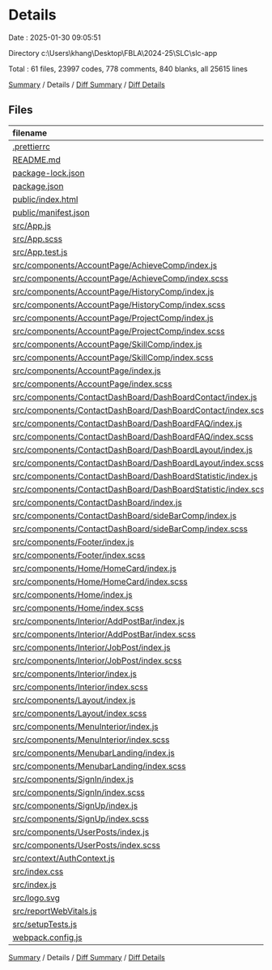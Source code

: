 # Details

Date : 2025-01-30 09:05:51

Directory c:\\Users\\khang\\Desktop\\FBLA\\2024-25\\SLC\\slc-app

Total : 61 files,  23997 codes, 778 comments, 840 blanks, all 25615 lines

[Summary](results.md) / Details / [Diff Summary](diff.md) / [Diff Details](diff-details.md)

## Files
| filename | language | code | comment | blank | total |
| :--- | :--- | ---: | ---: | ---: | ---: |
| [.prettierrc](/.prettierrc) | JSON | 6 | 0 | 0 | 6 |
| [README.md](/README.md) | Markdown | 10 | 0 | 8 | 18 |
| [package-lock.json](/package-lock.json) | JSON | 19,060 | 0 | 1 | 19,061 |
| [package.json](/package.json) | JSON | 73 | 0 | 1 | 74 |
| [public/index.html](/public/index.html) | HTML | 21 | 0 | 1 | 22 |
| [public/manifest.json](/public/manifest.json) | JSON | 25 | 0 | 1 | 26 |
| [src/App.js](/src/App.js) | JavaScript | 34 | 14 | 5 | 53 |
| [src/App.scss](/src/App.scss) | SCSS | 27 | 0 | 6 | 33 |
| [src/App.test.js](/src/App.test.js) | JavaScript | 7 | 0 | 2 | 9 |
| [src/components/AccountPage/AchieveComp/index.js](/src/components/AccountPage/AchieveComp/index.js) | JavaScript | 203 | 4 | 27 | 234 |
| [src/components/AccountPage/AchieveComp/index.scss](/src/components/AccountPage/AchieveComp/index.scss) | SCSS | 26 | 0 | 6 | 32 |
| [src/components/AccountPage/HistoryComp/index.js](/src/components/AccountPage/HistoryComp/index.js) | JavaScript | 231 | 9 | 26 | 266 |
| [src/components/AccountPage/HistoryComp/index.scss](/src/components/AccountPage/HistoryComp/index.scss) | SCSS | 23 | 1 | 6 | 30 |
| [src/components/AccountPage/ProjectComp/index.js](/src/components/AccountPage/ProjectComp/index.js) | JavaScript | 151 | 7 | 20 | 178 |
| [src/components/AccountPage/ProjectComp/index.scss](/src/components/AccountPage/ProjectComp/index.scss) | SCSS | 24 | 4 | 7 | 35 |
| [src/components/AccountPage/SkillComp/index.js](/src/components/AccountPage/SkillComp/index.js) | JavaScript | 195 | 4 | 25 | 224 |
| [src/components/AccountPage/SkillComp/index.scss](/src/components/AccountPage/SkillComp/index.scss) | SCSS | 24 | 0 | 6 | 30 |
| [src/components/AccountPage/index.js](/src/components/AccountPage/index.js) | JavaScript | 401 | 17 | 45 | 463 |
| [src/components/AccountPage/index.scss](/src/components/AccountPage/index.scss) | SCSS | 337 | 20 | 60 | 417 |
| [src/components/ContactDashBoard/DashBoardContact/index.js](/src/components/ContactDashBoard/DashBoardContact/index.js) | JavaScript | 85 | 7 | 7 | 99 |
| [src/components/ContactDashBoard/DashBoardContact/index.scss](/src/components/ContactDashBoard/DashBoardContact/index.scss) | SCSS | 121 | 0 | 24 | 145 |
| [src/components/ContactDashBoard/DashBoardFAQ/index.js](/src/components/ContactDashBoard/DashBoardFAQ/index.js) | JavaScript | 79 | 6 | 5 | 90 |
| [src/components/ContactDashBoard/DashBoardFAQ/index.scss](/src/components/ContactDashBoard/DashBoardFAQ/index.scss) | SCSS | 78 | 7 | 15 | 100 |
| [src/components/ContactDashBoard/DashBoardLayout/index.js](/src/components/ContactDashBoard/DashBoardLayout/index.js) | JavaScript | 22 | 7 | 4 | 33 |
| [src/components/ContactDashBoard/DashBoardLayout/index.scss](/src/components/ContactDashBoard/DashBoardLayout/index.scss) | SCSS | 17 | 3 | 3 | 23 |
| [src/components/ContactDashBoard/DashBoardStatistic/index.js](/src/components/ContactDashBoard/DashBoardStatistic/index.js) | JavaScript | 0 | 67 | 6 | 73 |
| [src/components/ContactDashBoard/DashBoardStatistic/index.scss](/src/components/ContactDashBoard/DashBoardStatistic/index.scss) | SCSS | 0 | 236 | 38 | 274 |
| [src/components/ContactDashBoard/index.js](/src/components/ContactDashBoard/index.js) | JavaScript | 21 | 7 | 4 | 32 |
| [src/components/ContactDashBoard/sideBarComp/index.js](/src/components/ContactDashBoard/sideBarComp/index.js) | JavaScript | 31 | 7 | 5 | 43 |
| [src/components/ContactDashBoard/sideBarComp/index.scss](/src/components/ContactDashBoard/sideBarComp/index.scss) | SCSS | 67 | 10 | 11 | 88 |
| [src/components/Footer/index.js](/src/components/Footer/index.js) | JavaScript | 31 | 7 | 5 | 43 |
| [src/components/Footer/index.scss](/src/components/Footer/index.scss) | SCSS | 74 | 15 | 16 | 105 |
| [src/components/Home/HomeCard/index.js](/src/components/Home/HomeCard/index.js) | JavaScript | 95 | 6 | 8 | 109 |
| [src/components/Home/HomeCard/index.scss](/src/components/Home/HomeCard/index.scss) | SCSS | 457 | 46 | 92 | 595 |
| [src/components/Home/index.js](/src/components/Home/index.js) | JavaScript | 42 | 6 | 8 | 56 |
| [src/components/Home/index.scss](/src/components/Home/index.scss) | SCSS | 221 | 24 | 41 | 286 |
| [src/components/Interior/AddPostBar/index.js](/src/components/Interior/AddPostBar/index.js) | JavaScript | 171 | 20 | 36 | 227 |
| [src/components/Interior/AddPostBar/index.scss](/src/components/Interior/AddPostBar/index.scss) | SCSS | 56 | 15 | 12 | 83 |
| [src/components/Interior/JobPost/index.js](/src/components/Interior/JobPost/index.js) | JavaScript | 44 | 7 | 7 | 58 |
| [src/components/Interior/JobPost/index.scss](/src/components/Interior/JobPost/index.scss) | SCSS | 72 | 13 | 14 | 99 |
| [src/components/Interior/index.js](/src/components/Interior/index.js) | JavaScript | 243 | 25 | 35 | 303 |
| [src/components/Interior/index.scss](/src/components/Interior/index.scss) | SCSS | 119 | 10 | 24 | 153 |
| [src/components/Layout/index.js](/src/components/Layout/index.js) | JavaScript | 19 | 6 | 5 | 30 |
| [src/components/Layout/index.scss](/src/components/Layout/index.scss) | SCSS | 9 | 2 | 2 | 13 |
| [src/components/MenuInterior/index.js](/src/components/MenuInterior/index.js) | JavaScript | 47 | 7 | 6 | 60 |
| [src/components/MenuInterior/index.scss](/src/components/MenuInterior/index.scss) | SCSS | 14 | 3 | 4 | 21 |
| [src/components/MenubarLanding/index.js](/src/components/MenubarLanding/index.js) | JavaScript | 45 | 2 | 5 | 52 |
| [src/components/MenubarLanding/index.scss](/src/components/MenubarLanding/index.scss) | SCSS | 23 | 4 | 9 | 36 |
| [src/components/SignIn/index.js](/src/components/SignIn/index.js) | JavaScript | 81 | 3 | 14 | 98 |
| [src/components/SignIn/index.scss](/src/components/SignIn/index.scss) | SCSS | 87 | 11 | 20 | 118 |
| [src/components/SignUp/index.js](/src/components/SignUp/index.js) | JavaScript | 212 | 28 | 22 | 262 |
| [src/components/SignUp/index.scss](/src/components/SignUp/index.scss) | SCSS | 122 | 16 | 26 | 164 |
| [src/components/UserPosts/index.js](/src/components/UserPosts/index.js) | JavaScript | 116 | 25 | 19 | 160 |
| [src/components/UserPosts/index.scss](/src/components/UserPosts/index.scss) | SCSS | 42 | 6 | 7 | 55 |
| [src/context/AuthContext.js](/src/context/AuthContext.js) | JavaScript | 94 | 18 | 17 | 129 |
| [src/index.css](/src/index.css) | CSS | 17 | 0 | 3 | 20 |
| [src/index.js](/src/index.js) | JavaScript | 19 | 12 | 3 | 34 |
| [src/logo.svg](/src/logo.svg) | XML | 1 | 0 | 0 | 1 |
| [src/reportWebVitals.js](/src/reportWebVitals.js) | JavaScript | 12 | 0 | 2 | 14 |
| [src/setupTests.js](/src/setupTests.js) | JavaScript | 1 | 4 | 1 | 6 |
| [webpack.config.js](/webpack.config.js) | JavaScript | 12 | 0 | 2 | 14 |

[Summary](results.md) / Details / [Diff Summary](diff.md) / [Diff Details](diff-details.md)
